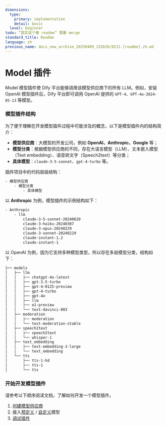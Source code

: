 ```yaml
---
dimensions:
  type:
    primary: implementation
    detail: basic
  level: beginner
todo: “其实这个像 readme” 需要 merge
standard_title: Readme
language: zh
previous_name: docs_new_archive_20250409_152626/0211-[readme].zh.md
---
```


# Model 插件

Model 模型插件使 Dify 平台能够调用该模型供应商下的所有 LLM。例如，安装 OpenAI 模型插件后，Dify 平台即可调用 OpenAI 提供的 `GPT-4`、`GPT-4o-2024-05-13` 等模型。

### 模型插件结构

为了便于理解在开发模型插件过程中可能涉及的概念，以下是模型插件内的结构简介：

* **模型供应商**：大模型的开发公司，例如 **OpenAI、Anthropic、Google** 等；
* **模型分类**：根据模型供应商的不同，存在大语言模型（LLM）、文本嵌入模型（Text embedding）、语音转文字（Speech2text）等分类；
* **具体模型**：`claude-3-5-sonnet`、`gpt-4-turbo` 等。

插件项目中的代码层级结构：

```bash
- 模型供应商
    - 模型分类
        - 具体模型
```

以 **Anthropic** 为例，模型插件的示例结构如下：

```bash
- Anthropic
    - llm
        claude-3-5-sonnet-20240620 
        claude-3-haiku-20240307
        claude-3-opus-20240229 
        claude-3-sonnet-20240229 
        claude-instant-1.2 
        claude-instant-1
```

以 OpenAI 为例，因为它支持多种模型类型，所以存在多层模型分类，结构如下：

```bash
├── models
│   ├── llm
│   │   ├── chatgpt-4o-latest
│   │   ├── gpt-3.5-turbo
│   │   ├── gpt-4-0125-preview
│   │   ├── gpt-4-turbo
│   │   ├── gpt-4o
│   │   ├── llm
│   │   ├── o1-preview
│   │   └── text-davinci-003
│   ├── moderation
│   │   ├── moderation
│   │   └── text-moderation-stable
│   ├── speech2text
│   │   ├── speech2text
│   │   └── whisper-1
│   ├── text_embedding
│   │   ├── text-embedding-3-large
│   │   └── text_embedding
│   └── tts
│       ├── tts-1-hd
│       ├── tts-1
│       └── tts
```

### 开始开发模型插件

请参考以下顺序阅读文档，了解如何开发一个模型插件。

1. [创建模型供应商](create-model-providers.md)
2. 接入[预定义](../../../../guides/model-configuration/predefined-model.md) / [自定义](customizable-model.md)模型
3. [调试插件](../../debug-plugins.md)